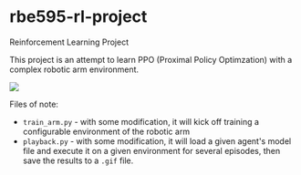 # rbe595-rl-project
Reinforcement Learning Project

This project is an attempt to learn PPO (Proximal Policy Optimzation) with a complex robotic arm environment.

<img src="imgs/2_objects_approx_300_average.gif">

Files of note:

* `train_arm.py` - with some modification, it will kick off training a configurable environment of the robotic arm
* `playback.py` - with some modification, it will load a given agent's model file and execute it on a given environment for several episodes, then save the results to a `.gif` file.